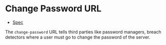 # Change Password URL

- [Spec](https://w3c.github.io/webappsec-change-password-url/) 

The `change-password` URL tells third parties like password managers, breach detectors where a user must go
to change the password of the server.

